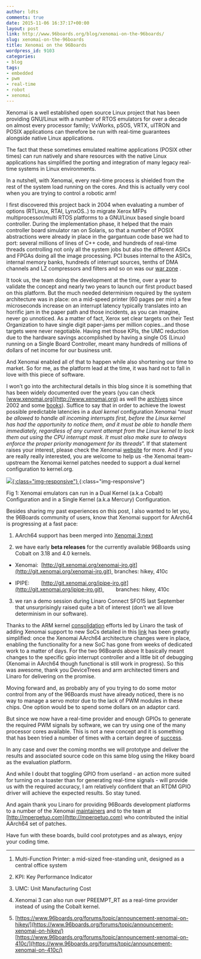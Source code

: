 ```yaml
---
author: ldts
comments: true
date: 2015-11-06 16:37:17+00:00
layout: post
link: http://www.96boards.org/blog/xenomai-on-the-96boards/
slug: xenomai-on-the-96boards
title: Xenomai on the 96Boards
wordpress_id: 9103
categories:
- blog
tags:
- embedded
- pwm
- real-time
- robot
- xenomai
---
```


Xenomai is a well established open source Linux project that has been providing GNU/Linux with a number of RTOS emulators for over a decade on almost every processor family; VxWorks, pSOS, VRTX, uITRON and POSIX applications can therefore be run with real-time guarantees alongside native Linux applications.

The fact that these sometimes emulated realtime applications (POSIX other times) can run natively and share resources with the native Linux applications has simplified the porting and integration of many legacy real-time systems in Linux environments.

In a nutshell, with Xenomai, every real-time process is shielded from the rest of the system load running on the cores. And this is actually very cool when you are trying to control a robotic arm!

I first discovered this project back in 2004 when evaluating a number of options (RTLinux, RTAI, LynxOS..) to migrate Xerox MFPs multiprocessor/multi RTOS platforms to a GNU/Linux based single board controller. During the implementation phase, it helped that the main controller board simulator ran on Solaris, so that a number of POSIX abstractions were already in place in the gargantuan code base we had to port: several millions of lines of C++ code, and hundreds of real-time threads controlling not only all the system jobs but also the different ASICs and FPGAs doing all the image processing. PCI buses internal to the ASICs, internal memory banks, hundreds of interrupt sources, tenths of DMA channels and LZ compressors and filters and so on was our [war zone](http://www.denx.de/en/pub/News/Xum2009AbstractsAndPresentations/Xenomai_and_Realtime_Image_Processing_Control.pdf) .

It took us, the team doing the development at the time, over a year to validate the concept and nearly two years to launch our first product based on this platform. But the much needed determinism required by the system architecture was in place: on a mid-speed printer (60 pages per min) a few microseconds increase on an interrupt latency typically translates into an horrific jam in the paper path and those incidents, as you can imagine, never go unnoticed. As a matter of fact, Xerox set clear targets on their Test Organization to have single digit paper-jams per million copies...and those targets were never negotiable. Having met those KPIs, the UMC reduction due to the hardware savings accomplished by having a single OS (Linux) running on a Single Board Controller, meant many hundreds of millions of dollars of net income for our business unit.

And Xenomai enabled all of that to happen while also shortening our time to market. So for me, as the platform lead at the time, it was hard not to fall in love with this piece of software.

I won’t go into the architectural details in this blog since it is something that has been widely documented over the years (you can check [www.xenomai.org](http://www.xenomai.org) as well the [archives](http://xenomai.org/pipermail/xenomai/) since 2002 and some [books](http://www.opencore.eesc.usp.br/bruno/livros/Building_Embedded_Linux_Systems.pdf)). Suffice to say that in order to achieve the lowest possible predictable latencies in a _dual kernel_ configuration Xenomai “_must be allowed to handle all incoming interrupts first, before the Linux kernel has had the opportunity to notice them, and it must be able to handle them immediately, regardless of any current attempt from the Linux kernel to lock them out using the CPU interrupt mask. It must also make sure to always enforce the proper priority management for its threads_”. If that statement raises your interest, please check the Xenomai [website](http://www.xenomai.org) for more. And if you are really really interested, you are welcome to help us -the Xenomai team- upstream the Xenomai kernel patches needed to support a dual kernel configuration to kernel.org.

[![](/assets/images/blog/2015/11/Xenomai-on-the-96Boards-31.jpg){:class="img-responsive"} ](/assets/images/blog/2015/11/Xenomai-on-the-96Boards-31.jpg){:class="img-responsive"} 


Fig 1: Xenomai emulators can run in a Dual Kernel (a.k.a Cobalt) Configuration and in a Single Kernel (a.k.a Mercury) Configuration.


Besides sharing my past experiences on this post, I also wanted to let you, the 96Boards community of users, know that Xenomai support for AArch64 is progressing at a fast pace:

1. AArch64 support has been merged into [Xenomai 3:next](http://git.xenomai.org/xenomai-3.git/log/?h=next)

2. we have early **beta releases** for the currently available 96Boards using Cobalt on 3.18 and 4.0 kernels.



	
  * Xenomai:  [http://git.xenomai.org/xenomai-jro.git](http://git.xenomai.org/xenomai-jro.git)  branches: hikey, 410c

	
  * IPIPE:        [http://git.xenomai.org/ipipe-jro.git](http://git.xenomai.org/ipipe-jro.git)         branches: hikey, 410c


3. we ran a demo session during Linaro Connect SFO15 last September that unsurprisingly raised quite a bit of interest (don’t we all love determinism in our software).


Thanks to the ARM kernel [consolidation](https://lwn.net/Articles/443510/) efforts led by Linaro the task of adding Xenomai support to new SoCs detailed in this [link](https://xenomai.org/2014/09/porting-xenomai-dual-kernel-to-a-new-arm-soc/) has been greatly simplified: once the Xenomai AArch64 architecture changes were in place, enabling the functionality for a new SoC has gone from weeks of dedicated work to a matter of days. For the two 96Boards above It basically meant changes to the specific gpio interrupt controller and a little bit of debugging (Xenomai in AArch64 though functional is still work in progress). So this was awesome, thank you DeviceTrees and arm architected timers and Linaro for delivering on the promise.

Moving forward and, as probably any of you trying to do some motor control from any of the 96Boards must have already noticed, there is no way to manage a servo motor due to the lack of PWM modules in these chips. One option would be to spend some dollars on an adaptor card.

But since we now have a real-time provider and enough GPIOs to generate the required PWM signals by software, we can try using one of the many processor cores available. This is not a new concept and it is something that has been tried a number of times with a certain degree of [success](http://letsmakerobots.com/node/28812).

In any case and over the coming months we will prototype and deliver the results and associated source code on this same blog using the Hikey board as the evaluation platform.

And while I doubt that toggling GPIO from userland - an action more suited for turning on a toaster than for generating real-time signals - will provide us with the required accuracy, I am relatively confident that an RTDM GPIO driver will achieve the expected results. So stay tuned.

And again thank you Linaro for providing 96Boards development platforms to a number of the Xenomai [maintainers](http://xenomai.org/maintainers/) and to the team at [http://mperpetuo.com](http://mperpetuo.com) who contributed the initial AArch64 set of patches.


Have fun with these boards, build cool prototypes and as always, enjoy your coding time.

-------




	
  1. Multi-Function Printer: a mid-sized free-standing unit, designed as a central office system

	
  2. KPI: Key Performance Indicator

	
  3. UMC: Unit Manufacturing Cost

	
  4. Xenomai 3 can also run over PREEMPT_RT as a real-time provider instead of using the Cobalt kernel.

	
  5. [https://www.96boards.org/forums/topic/announcement-xenomai-on-hikey/](https://www.96boards.org/forums/topic/announcement-xenomai-on-hikey/)
[https://www.96boards.org/forums/topic/announcement-xenomai-on-410c/](https://www.96boards.org/forums/topic/announcement-xenomai-on-410c/)


